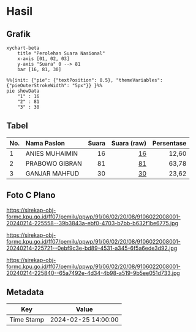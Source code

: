 # Hasil

## Grafik

```mermaid
xychart-beta
    title "Perolehan Suara Nasional"
    x-axis [01, 02, 03]
    y-axis "Suara" 0 --> 81
    bar [16, 81, 30]
```

```mermaid
%%{init: {"pie": {"textPosition": 0.5}, "themeVariables": {"pieOuterStrokeWidth": "5px"}} }%%
pie showData
    "1" : 16
    "2" : 81
    "3" : 30
```

## Tabel

| No. | Nama Paslon    | Suara | Suara (raw) | Persentase |
|:--- |:-------------- | -----:| -----------:| ----------:|
| 1   | ANIES MUHAIMIN | 16    | [16][p-1]   | 12,60      |
| 2   | PRABOWO GIBRAN | 81    | [81][p-2]   | 63,78      |
| 3   | GANJAR MAHFUD  | 30    | [30][p-3]   | 23,62      |


[p-1]: https://github.com/gigit-pemilu/pemilu-2024/blob/main/pilpres/hitung-suara/sub/91-papua/sub/06-biak-numfor/sub/02-biak-utara/sub/2008-saukobye/sub/001-tps/sub/paslon-1.txt
[p-2]: https://github.com/gigit-pemilu/pemilu-2024/blob/main/pilpres/hitung-suara/sub/91-papua/sub/06-biak-numfor/sub/02-biak-utara/sub/2008-saukobye/sub/001-tps/sub/paslon-2.txt
[p-3]: https://github.com/gigit-pemilu/pemilu-2024/blob/main/pilpres/hitung-suara/sub/91-papua/sub/06-biak-numfor/sub/02-biak-utara/sub/2008-saukobye/sub/001-tps/sub/paslon-3.txt

## Foto C Plano

https://sirekap-obj-formc.kpu.go.id/ff07/pemilu/ppwp/91/06/02/20/08/9106022008001-20240214-225558--39b3843a-ebf0-4703-b7bb-b632f1be6775.jpg

https://sirekap-obj-formc.kpu.go.id/ff07/pemilu/ppwp/91/06/02/20/08/9106022008001-20240214-225721--0ebf9c3e-bd89-4531-a345-6f5a6ede3d92.jpg

https://sirekap-obj-formc.kpu.go.id/ff07/pemilu/ppwp/91/06/02/20/08/9106022008001-20240214-225840--65a7492e-4d34-4b98-a519-9b5ee051d733.jpg


## Metadata

| Key        | Value               |
| ---------- | ------------------- |
| Time Stamp | 2024-02-25 14:00:00 |



